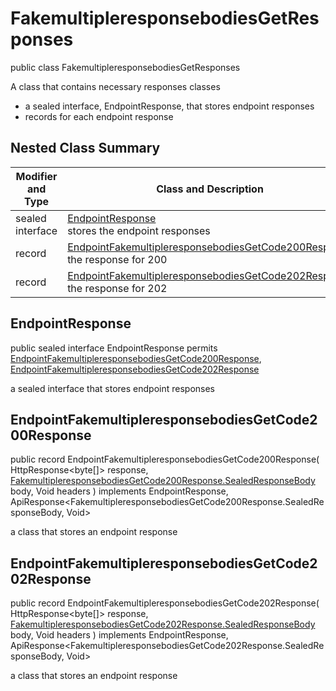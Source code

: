 # FakemultipleresponsebodiesGetResponses

public class FakemultipleresponsebodiesGetResponses

A class that contains necessary responses classes
- a sealed interface, EndpointResponse, that stores endpoint responses
- records for each endpoint response

## Nested Class Summary
| Modifier and Type | Class and Description |
| ----------------- | --------------------- |
| sealed interface | [EndpointResponse](#endpointresponse)<br> stores the endpoint responses |
| record | [EndpointFakemultipleresponsebodiesGetCode200Response](#endpointfakemultipleresponsebodiesgetcode200response)<br> the response for 200 |
| record | [EndpointFakemultipleresponsebodiesGetCode202Response](#endpointfakemultipleresponsebodiesgetcode202response)<br> the response for 202 |

## EndpointResponse
public sealed interface EndpointResponse permits<br>
[EndpointFakemultipleresponsebodiesGetCode200Response](#endpointfakemultipleresponsebodiesgetcode200response),
[EndpointFakemultipleresponsebodiesGetCode202Response](#endpointfakemultipleresponsebodiesgetcode202response)

a sealed interface that stores endpoint responses

## EndpointFakemultipleresponsebodiesGetCode200Response
public record EndpointFakemultipleresponsebodiesGetCode200Response(
    HttpResponse<byte[]> response,
    [FakemultipleresponsebodiesGetCode200Response.SealedResponseBody](../../../paths/fakemultipleresponsebodies/get/responses/FakemultipleresponsebodiesGetCode200Response.md#sealedresponsebody) body,
    Void headers
) implements EndpointResponse, ApiResponse<FakemultipleresponsebodiesGetCode200Response.SealedResponseBody, Void><br>

a class that stores an endpoint response

## EndpointFakemultipleresponsebodiesGetCode202Response
public record EndpointFakemultipleresponsebodiesGetCode202Response(
    HttpResponse<byte[]> response,
    [FakemultipleresponsebodiesGetCode202Response.SealedResponseBody](../../../paths/fakemultipleresponsebodies/get/responses/FakemultipleresponsebodiesGetCode202Response.md#sealedresponsebody) body,
    Void headers
) implements EndpointResponse, ApiResponse<FakemultipleresponsebodiesGetCode202Response.SealedResponseBody, Void><br>

a class that stores an endpoint response

